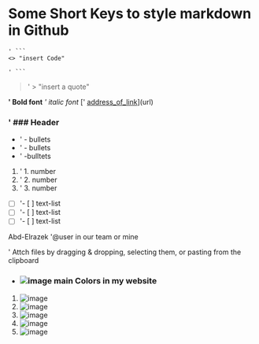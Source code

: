 # Some Short Keys to style markdown in Github
```
' ```
<> "insert Code"

' ```
```

> ' > "insert a quote"

**' **Bold font****
_' _italic font__
[' [address_of_link](url)](url)

### ' ### Header

- ' - bullets
- ' - bullets
- ' -bulltets

1. ' 1. number
2. ' 2. number
3. ' 3. number

- [ ] '- [ ] text-list
- [ ] '- [ ] text-list
- [ ] '- [ ] text-list

Abd-Elrazek '@user in our team or mine

' Attch files by dragging & dropping, selecting them, or pasting from the clipboard

- ### ![image](https://drive.google.com/file/d/1uF6h_fVjFlciV9Xgyq34A3xfduGspiyI/preview) main Colors in my website 
1. ![image](http://myprintscreen.com/s/vcxu/42b04f3b61)
2. ![image](http://myprintscreen.com/s/vcxx/9073baba46)
3. ![image](http://myprintscreen.com/s/vcy1/3ba540dc47)
4. ![image](http://myprintscreen.com/s/vcy3/304fecae41)
5. ![image](http://myprintscreen.com/s/vcy4/7ab49586df)
